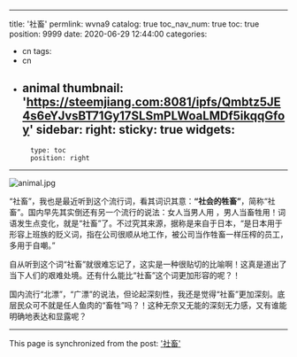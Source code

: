
---
title: '社畜'
permlink: wvna9
catalog: true
toc_nav_num: true
toc: true
position: 9999
date: 2020-06-29 12:44:00
categories:
- cn
tags:
- cn
- animal
thumbnail: 'https://steemjiang.com:8081/ipfs/Qmbtz5JE4s6eYJvsBT71Gy17SLSmPLWoaLMDf5ikqqGfoy'
sidebar:
    right:
        sticky: true
widgets:
    -
        type: toc
        position: right
---


![animal.jpg](https://steemjiang.com:8081/ipfs/Qmbtz5JE4s6eYJvsBT71Gy17SLSmPLWoaLMDf5ikqqGfoy)

“社畜”，我也是最近听到这个流行词，看其词识其意：**“社会的牲畜”**，简称“社畜”。国内早先其实倒还有另一个流行的说法：女人当男人用 ，男人当畜牲用！词语发生点变化，就是“社畜”了。不过究其来源，据称是来自于日本，“是日本用于形容上班族的贬义词，指在公司很顺从地工作，被公司当作牲畜一样压榨的员工，多用于自嘲。”

自从听到这个词“社畜”就很难忘记了，这实是一种很贴切的比喻啊！这真是道出了当下人们的艰难处境。还有什么能比“社畜”这个词更加形容的呢？！

国内流行“北漂”，“广漂”的说法，但论起深刻性，我还是觉得“社畜”更加深刻。底层民众可不就是任人鱼肉的“畜牲”吗？！这种无奈又无能的深刻无力感，又有谁能明确地表达和显露呢？

- - -

This page is synchronized from the post: ['社畜'](https://steemit.com/@lemooljiang/wvna9)
